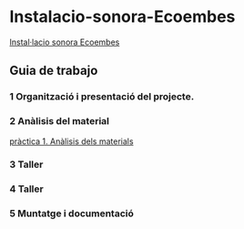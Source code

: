 # Instalacio-sonora-Ecoembes
[Instal·lacio sonora Ecoembes](https://github.com/arquesm/TdPiED/blob/master/Instalacio_sonora.md)

## Guia de trabajo

### 1 Organització i presentació del projecte.
### 2 Anàlisis del material
[pràctica 1. Anàlisis dels materials](materials.md)
### 3 Taller
### 4 Taller
### 5 Muntatge i documentació
